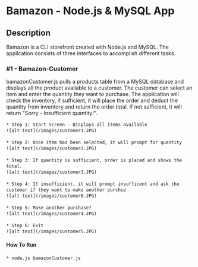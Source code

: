 # Bamazon - Node.js & MySQL App

## Description

Bamazon is a CLI storefront created with Node.js and MySQL.  The application consists of three interfaces to accomplish different tasks.

### #1 - Bamazon-Customer

bamazonCustomer.js pulls a products table from a MySQL database and displays all the product available to a customer.  The customer can select an item and enter the quantity they want to purchase.  The application will check the inventory, if sufficient, it will place the order and deduct the quantity from inventory and return the order total.  If not sufficient, it will return "Sorry - Insufficient quantity!".

    * Step 1: Start Screen - Displays all items available
    ![alt text](/images/customer1.JPG)

    * Step 2: Once item has been selected, it will prompt for quantity
    ![alt text](/images/customer2.JPG)

    * Step 3: If quantity is sufficient, order is placed and shows the total.
    ![alt text](/images/customer3.JPG)

    * Step 4: If insufficient, it will prompt insufficent and ask the customer if they want to make another purchse
    ![alt text](/images/customer6.JPG)

    * Step 5: Make another purchase?
    ![alt text](/images/customer4.JPG)

    * Step 6: Exit
    ![alt text](/images/customer5.JPG)


#### How To Run

    * node.js bamazonCustomer.js